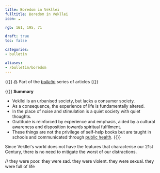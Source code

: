```yaml
---
title: Boredom in Vekllei
fulltitle: Boredom in Vekllei
icon: ☁️

rgb: 161, 195, 71

draft: true
toc: false

categories:
- bulletin

aliases:
- /bulletin/boredom
---
```

{{<hint>}}
߷ Part of the *[bulletin](/bulletin/)* series of articles
{{</hint>}}

{{<hint panel>}}
**Summary**

* Vekllei is an urbanised society, but lacks a consumer society.
* As a consequence, the experience of life is fundamentally altered.
* In the place of noise and stimulation is a quiet society with quiet thoughts.
* Gratitude is reinforced by experience and emphasis, aided by a cultural awareness and disposition towards spiritual fulfilment.
* These things are not the privilege of self-help books but are taught in schools and communicated through [public health](/healthcare/).
{{</hint>}}

Since Vekllei's world does not have the features that characterise our 21st Century, there is no need to mitigate the worst of our distractions.

// they were poor. they were sad. they were violent. they were sexual. they were full of life